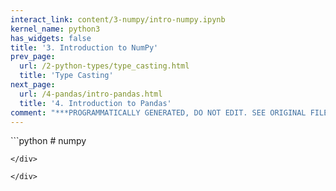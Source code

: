 ```yaml
---
interact_link: content/3-numpy/intro-numpy.ipynb
kernel_name: python3
has_widgets: false
title: '3. Introduction to NumPy'
prev_page:
  url: /2-python-types/type_casting.html
  title: 'Type Casting'
next_page:
  url: /4-pandas/intro-pandas.html
  title: '4. Introduction to Pandas'
comment: "***PROGRAMMATICALLY GENERATED, DO NOT EDIT. SEE ORIGINAL FILES IN /content***"
---
```



<div markdown="1" class="cell code_cell">
<div class="input_area" markdown="1">
```python
# numpy

```
</div>

</div>

